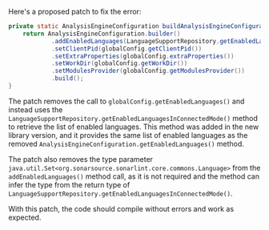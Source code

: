 Here's a proposed patch to fix the error:
```java
private static AnalysisEngineConfiguration buildAnalysisEngineConfiguration() {
    return AnalysisEngineConfiguration.builder()
            .addEnabledLanguages(LanguageSupportRepository.getEnabledLanguagesInConnectedMode())
            .setClientPid(globalConfig.getClientPid())
            .setExtraProperties(globalConfig.extraProperties())
            .setWorkDir(globalConfig.getWorkDir())
            .setModulesProvider(globalConfig.getModulesProvider())
            .build();
}
```
The patch removes the call to `globalConfig.getEnabledLanguages()` and instead uses the `LanguageSupportRepository.getEnabledLanguagesInConnectedMode()` method to retrieve the list of enabled languages. This method was added in the new library version, and it provides the same list of enabled languages as the removed `AnalysisEngineConfiguration.getEnabledLanguages()` method.

The patch also removes the type parameter `java.util.Set<org.sonarsource.sonarlint.core.commons.Language>` from the `addEnabledLanguages()` method call, as it is not required and the method can infer the type from the return type of `LanguageSupportRepository.getEnabledLanguagesInConnectedMode()`.

With this patch, the code should compile without errors and work as expected.